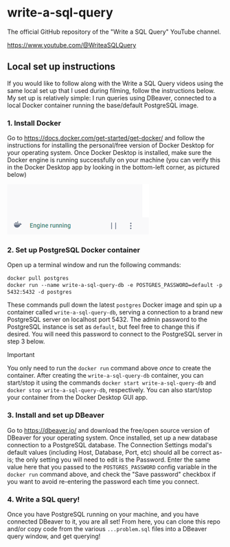# write-a-sql-query
The official GitHub repository of the "Write a SQL Query" YouTube channel.

https://www.youtube.com/@WriteaSQLQuery

## Local set up instructions
If you would like to follow along with the Write a SQL Query videos using the same
local set up that I used during filming, follow the instructions below. My set up
is relatively simple: I run queries using DBeaver, connected to a local Docker container
running the base/default PostgreSQL image.

### 1. Install Docker
Go to https://docs.docker.com/get-started/get-docker/ and follow the instructions
for installing the personal/free version of Docker Desktop for your operating system.
 Once Docker Desktop is installed, make sure the Docker engine is running successfully on your machine (you can verify this in the Docker Desktop app by looking in the bottom-left corner, as pictured below)

 ![screenshot of the "engine running" indicator in the docker desktop UI](images/docker_desktop_engine_running.png)

### 2. Set up PostgreSQL Docker container
Open up a terminal window and run the following commands:

```
docker pull postgres
docker run --name write-a-sql-query-db -e POSTGRES_PASSWORD=default -p 5432:5432 -d postgres
```

These commands pull down the latest `postgres` Docker image and spin up a container called `write-a-sql-query-db`, serving a connection to a brand new PostgreSQL server
on localhost port 5432. The admin password to the PostgreSQL instance is set as `default`, but feel free to change this if desired. You will need this password to
connect to the PostgreSQL server in step 3 below.

> [!IMPORTANT]
> You only need to run the `docker run` command above *once* to create the container.
> After creating the `write-a-sql-query-db` container, you can start/stop it using
> the commands `docker start write-a-sql-query-db` and `docker stop write-a-sql-query-db`,
> respectively. You can also start/stop your container from the Docker Desktop GUI app.

### 3. Install and set up DBeaver
Go to https://dbeaver.io/ and download the free/open source version of DBeaver for your operating system. Once installed, set up a new database connection to a
PostgreSQL database. The Connection Settings modal's default values (including Host,
Database, Port, etc) should all be correct as-is; the only setting you will need to
edit is the Password. Enter the same value here that you passed to the
`POSTGRES_PASSWORD` config variable in the `docker run` command above, and check
the "Save password" checkbox if you want to avoid re-entering the password each time
you connect.

### 4. Write a SQL query!
Once you have PostgreSQL running on your machine, and
you have connected DBeaver to it, you are all set! From here, you can clone
this repo and/or copy code from the various `...problem.sql` files into a
DBeaver query window, and get querying!

